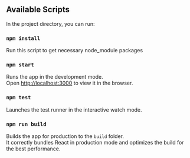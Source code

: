 ## Available Scripts

In the project directory, you can run:

### `npm install`
Run this script to get necessary node_module packages 

### `npm start`
Runs the app in the development mode.<br />
Open [http://localhost:3000](http://localhost:3000) to view it in the browser.

### `npm test`
Launches the test runner in the interactive watch mode.<br />

### `npm run build`
Builds the app for production to the `build` folder.<br />
It correctly bundles React in production mode and optimizes the build for the best performance.
